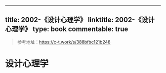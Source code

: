 
---
title: 2002-《设计心理学》
linktitle: 2002-《设计心理学》
type: book
commentable: true
---

> 参考地址：https://c-t.work/s/388bfbc121b248

# 设计心理学

    